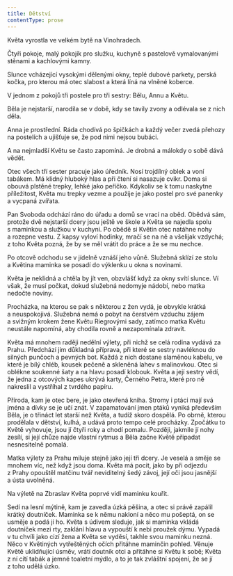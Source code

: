 ```yaml
---
title: Dětství
contentType: prose
---
```


<section>

Květa vyrostla ve velkém bytě na Vinohradech.

Čtyři pokoje, malý pokojík pro služku, kuchyně s pastelově vymalovanými stěnami a kachlovými kamny.

Slunce vcházející vysokými dělenými okny, teplé dubové parkety, perská kočka, pro kterou má otec slabost a která líná na vlněné koberce.

V jednom z pokojů tři postele pro tři sestry: Bělu, Annu a Květu.

Běla je nejstarší, narodila se v době, kdy se tavily zvony a odlévala se z nich děla.

Anna je prostřední. Ráda chodívá po špičkách a každý večer zvedá přehozy na postelích a ujišťuje se, že pod nimi nejsou bubáci.

A na nejmladší Květu se často zapomíná. Je drobná a málokdy o sobě dává vědět.

Otec všech tří sester pracuje jako úředník. Nosí trojdílný oblek a voní tabákem. Má klidný hluboký hlas a při čtení si nasazuje cvikr. Doma si obouvá plstěné trepky, lehké jako peříčko. Kdykoliv se k tomu naskytne příležitost, Květa mu trepky vezme a použije je jako postel pro své panenky a vycpaná zvířata.

Pan Svoboda odchází ráno do úřadu a domů se vrací na oběd. Obědvá sám, protože dvě nejstarší dcery jsou ještě ve škole a Květa se najedla spolu s maminkou a služkou v kuchyni. Po obědě si Květin otec natáhne nohy a rozepne vestu. Z kapsy vyloví hodinky, mračí se na ně a všelijak vzdychá; z toho Květa pozná, že by se měl vrátit do práce a že se mu nechce.

Po otcově odchodu se v jídelně vznáší jeho vůně. Služebná sklízí ze stolu a Květina maminka se posadí do výklenku u okna s novinami.

Květa je neklidná a chtěla by jít ven, obzvlášť když za okny svítí slunce. Ví však, že musí počkat, dokud služebná nedomyje nádobí, nebo matka nedočte noviny.

Procházka, na kterou se pak s některou z žen vydá, je obvykle krátká a neuspokojivá. Služebná nemá o pobyt na čerstvém vzduchu zájem a svižným krokem žene Květu Riegrovými sady, zatímco matka Květu neustále napomíná, aby chodila rovně a nezapomínala zdravit.

Květa má mnohem raději nedělní výlety, při nichž se celá rodina vydává za Prahu. Předchází jim důkladná příprava, při které se sestry navléknou do silných punčoch a pevných bot. Každá z nich dostane slaměnou kabelu, ve které je bílý chléb, kousek pečeně a skleněná lahev s malinovkou. Otec si oblékne soukenné šaty a na hlavu posadí klobouk. Květa a její sestry vědí, že jedna z otcových kapes ukrývá karty, Černého Petra, které pro ně nakreslil a vystříhal z tvrdého papíru.

Příroda, kam je otec bere, je jako otevřená kniha. Stromy i ptáci mají svá jména a dívky se je učí znát. V zapamatování jmen ptáků vyniká především Běla, je o třináct let starší než Květa, a tudíž skoro dospělá. Po obrně, kterou prodělala v dětství, kulhá, a udává proto tempo celé procházky. Zpočátku to Květě vyhovuje, jsou jí čtyři roky a chodí pomalu. Později, jakmile jí nohy zesílí, si její chůze najde vlastní rytmus a Běla začne Květě připadat nesnesitelně pomalá.

Matka výlety za Prahu miluje stejně jako její tři dcery. Je veselá a směje se mnohem víc, než když jsou doma. Květa má pocit, jako by při odjezdu z Prahy opouštěl matčinu tvář neviditelný šedý závoj, její oči jsou jasnější a ústa uvolněná.

Na výletě na Zbraslav Květa poprvé vidí maminku kouřit.

Sedí na lesní mýtině, kam je zavedla úzká pěšina, a otec si právě zapálil krátký doutníček. Maminka se k němu nakloní a něco mu pošeptá, on se usměje a podá jí ho. Květa s údivem sleduje, jak si maminka vkládá doutníček mezi rty, zaklání hlavu a vypouští k nebi proužek dýmu. Vypadá v tu chvíli jako cizí žena a Květa se vyděsí, takhle svou maminku nezná. Něco v Květiných vytřeštěných očích přitáhne maminčin pohled. Věnuje Květě uklidňující úsměv, vrátí doutník otci a přitáhne si Květu k sobě; Květa z ní cítí tabák a jemné toaletní mýdlo, a to je tak zvláštní spojení, že se jí z toho udělá úzko.

</section>
